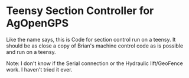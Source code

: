 # Teensy Section Controller for AgOpenGPS

Like the name says, this is Code for section control run on a teensy. It should be as close a copy of Brian's machine control code as is possible and run on a teensy. 

Note: I don't know if the Serial connection or the Hydraulic lift/GeoFence work. I haven't tried it ever.

